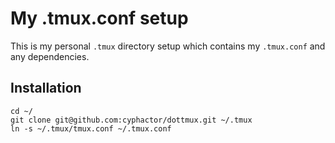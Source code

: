 # My .tmux.conf setup

This is my personal `.tmux` directory setup which contains my `.tmux.conf` and any dependencies.

## Installation

    cd ~/
    git clone git@github.com:cyphactor/dottmux.git ~/.tmux
    ln -s ~/.tmux/tmux.conf ~/.tmux.conf
